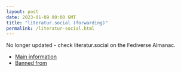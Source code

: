 ```yaml
---
layout: post
date: 2023-01-09 00:00 GMT
title: "literatur.social (forwarding)"
permalink: /literatur-social.html
---
```


No longer updated - check literatur.social on the Fediverse Almanac.

* [Main information](https://www.fediversealmanac.com/api/v1/instances/literatur.social)
* [Banned from](https://www.fediversealmanac.com/api/v1/instances/literatur.social/banned_from)

